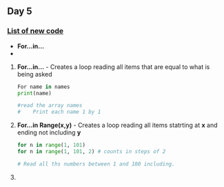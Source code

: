 ## **Day 5**



### <u>List of new code</u>

- **For...in...**
- 







1. **For...in...** - Creates a loop reading all items that are equal to what is being asked

   ```python
   For name in names
   print(name)
   
   #read the array names
   #	Print each name 1 by 1
   ```

   

2. **For...in Range(x,y)** - Creates a loop reading all items statrting at **x** and ending not including **y**

   ```python
   for n in range(1, 101)
   for n in range(1, 101, 2) # counts in steps of 2
   
   # Read all ths numbers between 1 and 100 including.
   ```

   

3. 

